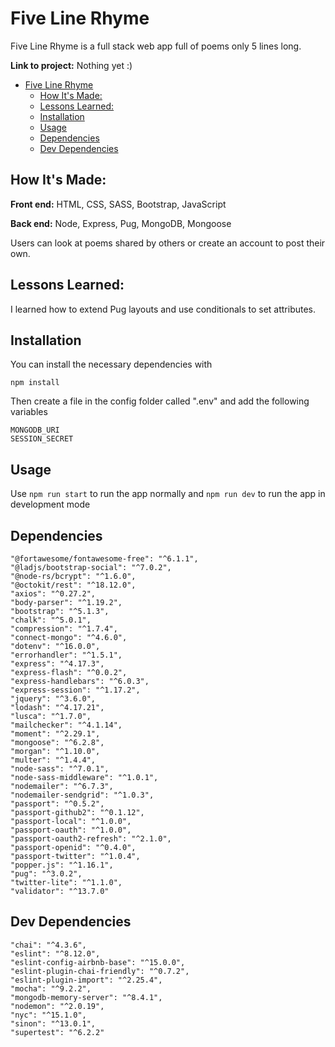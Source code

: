 # Five Line Rhyme
Five Line Rhyme is a full stack web app full of poems only 5 lines long.

**Link to project:** Nothing yet :)

<!-- ![alt tag](http://placecorgi.com/1200/650) -->

- [Five Line Rhyme](#five-line-rhyme)
	- [How It's Made:](#how-its-made)
	- [Lessons Learned:](#lessons-learned)
	- [Installation](#installation)
	- [Usage](#usage)
	- [Dependencies](#dependencies)
	- [Dev Dependencies](#dev-dependencies)
## How It's Made:

**Front end:** HTML, CSS, SASS, Bootstrap, JavaScript

**Back end:** Node, Express, Pug, MongoDB, Mongoose

Users can look at poems shared by others or create an account to post their own.

<!-- ## Optimizations

None yet -->

## Lessons Learned:

I learned how to extend Pug layouts and use conditionals to set attributes. 

## Installation
You can install the necessary dependencies with
```
npm install
```
Then create a file in the config folder called ".env" and add the following variables
```
MONGODB_URI
SESSION_SECRET
``` 

## Usage
Use ```npm run start``` to run the app normally and ```npm run dev``` to run the app in development mode
## Dependencies

```
"@fortawesome/fontawesome-free": "^6.1.1",
"@ladjs/bootstrap-social": "^7.0.2",
"@node-rs/bcrypt": "^1.6.0",
"@octokit/rest": "^18.12.0",
"axios": "^0.27.2",
"body-parser": "^1.19.2",
"bootstrap": "^5.1.3",
"chalk": "^5.0.1",
"compression": "^1.7.4",
"connect-mongo": "^4.6.0",
"dotenv": "^16.0.0",
"errorhandler": "^1.5.1",
"express": "^4.17.3",
"express-flash": "^0.0.2",
"express-handlebars": "^6.0.3",
"express-session": "^1.17.2",
"jquery": "^3.6.0",
"lodash": "^4.17.21",
"lusca": "^1.7.0",
"mailchecker": "^4.1.14",
"moment": "^2.29.1",
"mongoose": "^6.2.8",
"morgan": "^1.10.0",
"multer": "^1.4.4",
"node-sass": "^7.0.1",
"node-sass-middleware": "^1.0.1",
"nodemailer": "^6.7.3",
"nodemailer-sendgrid": "^1.0.3",
"passport": "^0.5.2",
"passport-github2": "^0.1.12",
"passport-local": "^1.0.0",
"passport-oauth": "^1.0.0",
"passport-oauth2-refresh": "^2.1.0",
"passport-openid": "^0.4.0",
"passport-twitter": "^1.0.4",
"popper.js": "^1.16.1",
"pug": "^3.0.2",
"twitter-lite": "^1.1.0",
"validator": "^13.7.0"
```

## Dev Dependencies
```
"chai": "^4.3.6",
"eslint": "^8.12.0",
"eslint-config-airbnb-base": "^15.0.0",
"eslint-plugin-chai-friendly": "^0.7.2",
"eslint-plugin-import": "^2.25.4",
"mocha": "^9.2.2",
"mongodb-memory-server": "^8.4.1",
"nodemon": "^2.0.19",
"nyc": "^15.1.0",
"sinon": "^13.0.1",
"supertest": "^6.2.2"
```
